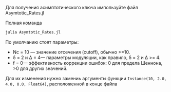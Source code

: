 Для получения асимптотического ключа импользуйте файл Asymtotic_Rates.jl

 Полная команда 
 ```bash
julia Asymtotic_Rates.jl
```
По умолчанию стоят параметры:
- Nc = 10 — значение отсечения (cutoff), обычно >=10.
 - δ = 2 и Δ = 4— параметры модуляции, как правило, δ = 2 и Δ >= 4.
 - f = 0— эффективность коррекции ошибок: 0 для предела Шеннона, >0 для других значений.

Для их изменения нужно замениь аргументы функции `Instance(10, 2.0, 4.0, 0.0, Float64)`, расположенной в конце файла
